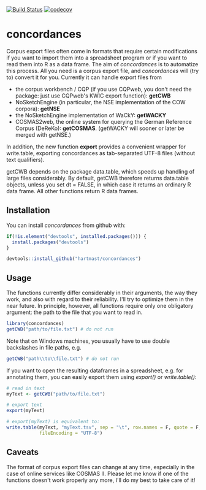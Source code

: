 
<!-- README.md is generated from README.Rmd. Please edit that file -->
[![Build Status](https://travis-ci.org/hartmast/concordances.svg?branch=master)](https://travis-ci.org/hartmast/concordances) [![codecov](https://codecov.io/gh/hartmast/concordances/branch/master/graph/badge.svg)](https://codecov.io/gh/hartmast/concordances)

concordances
============

Corpus export files often come in formats that require certain modifications if you want to import them into a spreadsheet program or if you want to read them into R as a data frame. The aim of *concordances* is to automatize this process. All you need is a corpus export file, and *concordances* will (try to) convert it for you. Currently it can handle export files from

-   the corpus workbench / CQP (if you use CQPweb, you don't need the package: just use CQPweb's KWIC export function): **getCWB**
-   NoSketchEngine (in particular, the NSE implementation of the COW corpora): **getNSE**
-   the NoSketchEngine implementation of WaCkY: **getWACKY**
-   COSMAS2web, the online system for querying the German Reference Corpus (DeReKo): **getCOSMAS**. (getWACKY will sooner or later be merged with getNSE.)

In addition, the new function **export** provides a convenient wrapper for write.table, exporting concordances as tab-separated UTF-8 files (without text qualifiers).

getCWB depends on the package data.table, which speeds up handling of large files considerably. By default, getCWB therefore returns data.table objects, unless you set dt = FALSE, in which case it returns an ordinary R data frame. All other functions return R data frames.

Installation
------------

You can install *concordances* from github with:

``` r
if(!is.element("devtools", installed.packages())) {
  install.packages("devtools")
}

devtools::install_github("hartmast/concordances")
```

Usage
-----

The functions currently differ considerably in their arguments, the way they work, and also with regard to their reliability. I'll try to optimize them in the near future. In principle, however, all functions require only one obligatory argument: the path to the file that you want to read in.

``` r
library(concordances)
getCWB("path/to/file.txt") # do not run
```

Note that on Windows machines, you usually have to use double backslashes in file paths, e.g.

``` r
getCWB("path\\to\\file.txt") # do not run
```

If you want to open the resulting dataframes in a spreadsheet, e.g. for annotating them, you can easily export them using *export()* or *write.table()*:

``` r
# read in text
myText <- getCWB("path/to/file.txt")

# export text
export(myText)

# export(myText) is equivalent to:
write.table(myText, "myText.tsv", sep = "\t", row.names = F, quote = F, 
            fileEncoding = "UTF-8")
```

Caveats
-------

The format of corpus export files can change at any time, especially in the case of online services like COSMAS II. Please let me know if one of the functions doesn't work properly any more, I'll do my best to take care of it!
